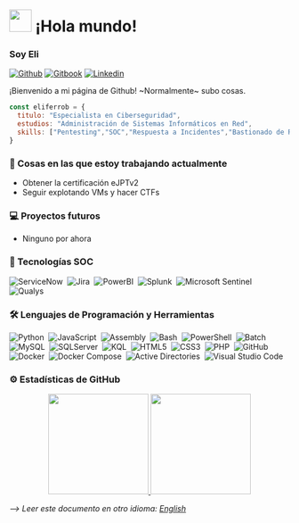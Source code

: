 # <img src="https://github.com/sudnyeshtalekar/sudnyeshtalekar/blob/master/Assets/Hi.gif" width="40px"> ¡Hola mundo!

### Soy Eli
[![Github](https://img.shields.io/badge/-Github-000?style=flat&logo=Github&logoColor=white)](https://github.com/eliferrob)
[![Gitbook](https://img.shields.io/badge/-Gitbook-000?style=flat&logo=Gitbook&logoColor=white)](https://eliferrob.gitbook.io/eliferrob)
[![Linkedin](https://img.shields.io/badge/-LinkedIn-blue?style=flat&logo=Linkedin&logoColor=white)](https://www.linkedin.com/in/eli-fernandez-robles)

¡Bienvenido a mi página de Github! ~Normalmente~ subo cosas.

```js
const eliferrob = {
  titulo: "Especialista en Ciberseguridad",
  estudios: "Administración de Sistemas Informáticos en Red",
  skills: ["Pentesting","SOC","Respuesta a Incidentes","Bastionado de Redes","Análisis Forense"],
}
```

### 🌱 Cosas en las que estoy trabajando actualmente

- Obtener la certificación eJPTv2
- Seguir explotando VMs y hacer CTFs

### 💻 Proyectos futuros

- Ninguno por ahora

### 🔎 Tecnologías SOC

![ServiceNow](https://img.shields.io/badge/-Servicenow-05122A?style=flat&logo=Servicenow)&nbsp;
![Jira](https://img.shields.io/badge/-Jira-05122A?style=flat&logo=Jira)&nbsp;
![PowerBI](https://img.shields.io/badge/-PowerBI-05122A?style=flat&logo=PowerBI)&nbsp;
![Splunk](https://img.shields.io/badge/-Splunk-05122A?style=flat&logo=Splunk)&nbsp;
![Microsoft Sentinel](https://img.shields.io/badge/-Microsoft%20Sentinel-05122A?style=flat&logo=MicrosoftSentinel)&nbsp;
![Qualys](https://img.shields.io/badge/-Qualys-05122A?style=flat&logo=Qualys)&nbsp;

### 🛠 Lenguajes de Programación y Herramientas

![Python](https://img.shields.io/badge/-Python-05122A?style=flat&logo=python)&nbsp;
![JavaScript](https://img.shields.io/badge/-JavaScript-05122A?style=flat&logo=javascript)&nbsp;
![Assembly](https://img.shields.io/badge/-Assembly-05122A?style=flat&logo=academia)&nbsp;
![Bash](https://img.shields.io/badge/-Bash-05122A?style=flat&logo=gnubash)&nbsp;
![PowerShell](https://img.shields.io/badge/-PowerShell-05122A?style=flat&logo=powershell)&nbsp;
![Batch](https://img.shields.io/badge/-Batch-05122A?style=flat&logo=Batch)&nbsp;
![MySQL](https://img.shields.io/badge/-MySQL-05122A?style=flat&logo=mysql)&nbsp;
![SQLServer](https://img.shields.io/badge/-SQLServer-05122A?style=flat&logo=SQLServer)&nbsp;
![KQL](https://img.shields.io/badge/-KQL-05122A?style=flat&logo=kql)&nbsp;
![HTML5](https://img.shields.io/badge/-HTML5-05122A?style=flat&logo=html5)&nbsp;
![CSS3](https://img.shields.io/badge/-CSS3-05122A?style=flat&logo=css3)&nbsp;
![PHP](https://img.shields.io/badge/-PHP-05122A?style=flat&logo=php)&nbsp;
![GitHub](https://img.shields.io/badge/-GitHub-05122A?style=flat&logo=github)&nbsp;
![Docker](https://img.shields.io/badge/-Docker-05122A?style=flat&logo=docker)&nbsp;
![Docker Compose](https://img.shields.io/badge/-Docker%20Compose-05122A?style=flat&logo=docker)&nbsp;
![Active Directories](https://img.shields.io/badge/-Active%20Directories-05122A?style=flat&logo=gnometerminal&logoColor=007ACC)&nbsp;
![Visual Studio Code](https://img.shields.io/badge/-Visual%20Studio%20Code-05122A?style=flat&logo=htmx&logoColor=007ACC)&nbsp;

### ⚙️ Estadísticas de GitHub

<p align="center">
  <a href="https://github.com/eliferrob">
    <img height="180em" src="https://github-readme-stats.vercel.app/api?username=eliferrob&show_icons=true&theme=radical&custom_title=My%20GitHub%20Stats&include_all_commits=true&count_private=true"/>
    <img height="180em" src="https://github-readme-stats-eight-theta.vercel.app/api/top-langs/?username=eliferrob&layout=compact&langs_count=6&theme=radical"/>
  </a>
</p>

*--> Leer este documento en otro idioma: [English](https://github.com/eliferrob/eliferrob/blob/main/README.md)*

